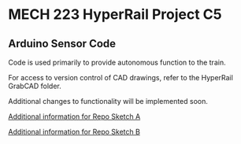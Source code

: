 #   MECH 223 HyperRail Project C5
##  Arduino Sensor Code

Code is used primarily to provide autonomous function to the train.

For access to version control of CAD drawings, refer to the HyperRail GrabCAD folder.

Additional changes to functionality will be implemented soon.

[Additional information for Repo Sketch A](https://github.com/glassman7/mech223hyperrail/blob/master/sketch_jan09a/README.md)

[Additional information for Repo Sketch B](https://github.com/glassman7/mech223hyperrail/blob/master/sketch_jan09b/README.md)
